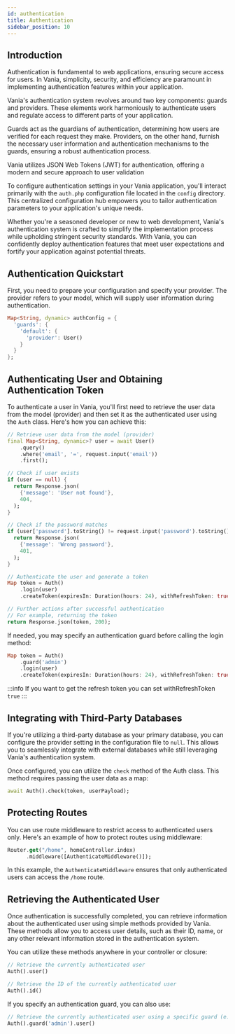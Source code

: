 ```yaml
---
id: authentication
title: Authentication
sidebar_position: 10
---
```


## Introduction

Authentication is fundamental to web applications, ensuring secure access for users. In Vania, simplicity, security, and
efficiency are paramount in implementing authentication features within your application.

Vania's authentication system revolves around two key components: guards and providers. These elements work harmoniously
to authenticate users and regulate access to different parts of your application.

Guards act as the guardians of authentication, determining how users are verified for each request they make. Providers,
on the other hand, furnish the necessary user information and authentication mechanisms to the guards, ensuring a robust
authentication process.

Vania utilizes JSON Web Tokens (JWT) for authentication, offering a modern and secure approach to user validation

To configure authentication settings in your Vania application, you'll interact primarily with the `auth.php`
configuration file located in the `config` directory. This centralized configuration hub empowers you to tailor
authentication parameters to your application's unique needs.

Whether you're a seasoned developer or new to web development, Vania's authentication system is crafted to simplify the
implementation process while upholding stringent security standards. With Vania, you can confidently deploy
authentication features that meet user expectations and fortify your application against potential threats.

## Authentication Quickstart

First, you need to prepare your configuration and specify your provider. The provider refers to your model, which will
supply user information during authentication.

```dart
Map<String, dynamic> authConfig = {
  'guards': {
    'default': {
      'provider': User()
    }
  }
};
```

## Authenticating User and Obtaining Authentication Token

To authenticate a user in Vania, you'll first need to retrieve the user data from the model (provider) and then set it
as the authenticated user using the `Auth` class. Here's how you can achieve this:

```dart
// Retrieve user data from the model (provider)
final Map<String, dynamic>? user = await User()
    .query()
    .where('email', '=', request.input('email'))
    .first();

// Check if user exists
if (user == null) {
  return Response.json(
    {'message': 'User not found'},
    404,
  );
}

// Check if the password matches
if (user['password'].toString() != request.input('password').toString()) {
  return Response.json(
    {'message': 'Wrong password'},
    401,
  );
}

// Authenticate the user and generate a token
Map token = Auth()
    .login(user)
    .createToken(expiresIn: Duration(hours: 24), withRefreshToken: true);

// Further actions after successful authentication
// For example, returning the token
return Response.json(token, 200);
```

If needed, you may specify an authentication guard before calling the login method:

```dart
Map token = Auth()
    .guard('admin')
    .login(user)
    .createToken(expiresIn: Duration(hours: 24), withRefreshToken: true);
```

:::info
If you want to get the refresh token you can set withRefreshToken `true`
:::

## Integrating with Third-Party Databases

If you're utilizing a third-party database as your primary database, you can configure the provider setting in the
configuration file to `null`. This allows you to seamlessly integrate with external databases while still leveraging
Vania's authentication system.

Once configured, you can utilize the `check` method of the Auth class. This method requires passing the user data as a
map:

```dart
await Auth().check(token, userPayload);
```

## Protecting Routes

You can use route middleware to restrict access to authenticated users only. Here's an example of how to protect routes
using middleware:

```dart
Router.get("/home", homeController.index)
      .middleware([AuthenticateMiddleware()]);
```

In this example, the `AuthenticateMiddleware` ensures that only authenticated users can access the `/home` route.

## Retrieving the Authenticated User

Once authentication is successfully completed, you can retrieve information about the authenticated user using simple
methods provided by Vania. These methods allow you to access user details, such as their ID, name, or any other relevant
information stored in the authentication system.

You can utilize these methods anywhere in your controller or closure:

```dart
// Retrieve the currently authenticated user
Auth().user()

// Retrieve the ID of the currently authenticated user
Auth().id()
```

If you specify an authentication guard, you can also use:

```dart
// Retrieve the currently authenticated user using a specific guard (e.g., 'admin')
Auth().guard('admin').user()
```